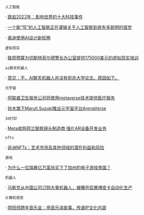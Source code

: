 `人工智能` 

 · [跌宕2022年：影响世界的十大科技事件](https://www.36kr.com/p/2067806270880648) 

 · [一个能“写”的人工智能正在灌输关于人工智能到底有多聪明的错觉](https://www.msn.com/en-us/news/technology/an-ai-that-can-write-is-feeding-delusions-about-how-smart-artificial-intelligence-really-is/ar-AA15RW0p) 

 · [奥迪使用AI设计新轮圈](https://www.carsifu.my/news/audi-uses-ai-to-design-new-rims)

`虚拟现实` 

 · [联邦预算为切斯特菲尔德警长办公室提供175000美元的虚拟现实培训](https://www.msn.com/en-us/finance/other/federal-budget-funds-24175000-virtual-reality-training-for-chesterfield-sheriffs-office/ar-AA15S3Xd)

`ai聊天机器人` 

 · [意见：不，AI聊天机器人并没有扼杀大学论文。原因如下。](https://www.houstonchronicle.com/opinion/outlook/article/ChatGPT-AI-technology-writing-obsolete-college-17680035.php)

`元宇宙` 

 · [阿联酋卫生服务公司将使用metaverse技术提供医疗服务](https://gulfbusiness.com/emirates-health-service-to-use-metaverse-technology-to-deliver-healthcare-services/)
 
 · [铃木旗下Maruti Suzuki推出元宇宙平台ArenaVerse](https://www.163.com/dy/article/HQ1K527D0537RI7E.html)
 
`3d打印` 

 · [Meta收购荷兰智能镜头制造商 强化AR设备开发业务](https://www.gamersky.com/tech/202301/1552807.shtml)

`nfts` 

 · [非洲NFTs：艺术市场及其他领域的潜在利益和风险](https://www.newzimbabwe.com/nfts-in-africa-potential-benefits-and-risks-for-the-art-market-and-beyond/)

`游戏` 

 · [为什么一位瑞典亿万富翁买下了加州的电子游戏帝国？](https://www.thestar.com.my/tech/tech-news/2023/01/01/why-is-a-swedish-billionaire-buying-up-california039s-video-gaming-empire)

`机器人` 

 · [马斯克从中国公司订购大量机器人，被曝开启赛博皮卡自动化生产](https://www.163.com/dy/article/HQ02BQSA05528FMI.html)

`计算机视觉` 

 · [阴阳师跨年音乐会：用音乐讲故事，传递IP文化内涵](https://www.sohu.com/a/623704735_121448078)

